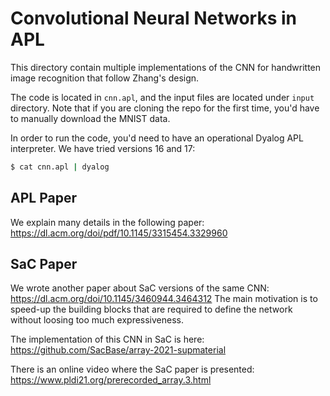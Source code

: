 # Convolutional Neural Networks in APL

This directory contain multiple implementations of the CNN for handwritten
image recognition that follow Zhang's design.

The code is located in `cnn.apl`, and the input files are located under `input`
directory.  Note that if you are cloning the repo for the first time, you'd have
to manually download the MNIST data.

In order to run the code, you'd need to have an operational Dyalog APL
interpreter.  We have tried versions 16 and 17:
```bash
$ cat cnn.apl | dyalog
```

## APL Paper

We explain many details in the following paper: https://dl.acm.org/doi/pdf/10.1145/3315454.3329960

## SaC Paper

We wrote another paper about SaC versions of the same CNN: https://dl.acm.org/doi/10.1145/3460944.3464312
The main motivation is to speed-up the building blocks that are required to define the network without loosing too much expressiveness.

The implementation of this CNN in SaC is here: https://github.com/SacBase/array-2021-supmaterial

There is an online video where the SaC paper is presented: https://www.pldi21.org/prerecorded_array.3.html


